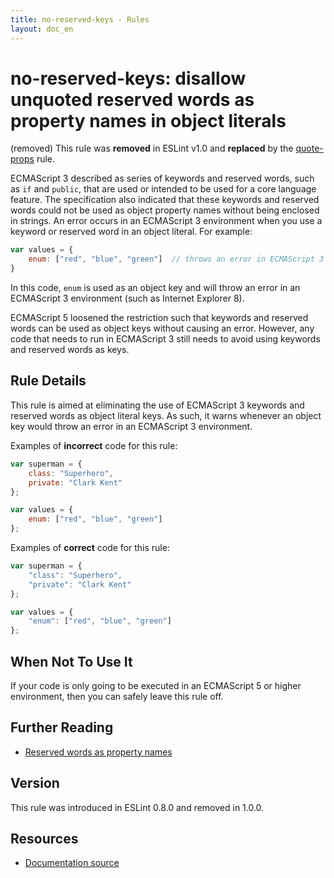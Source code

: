```yaml
---
title: no-reserved-keys - Rules
layout: doc_en
---
```

<!-- Note: No pull requests accepted for this file. See README.md in the root directory for details. -->

# no-reserved-keys: disallow unquoted reserved words as property names in object literals

(removed) This rule was **removed** in ESLint v1.0 and **replaced** by the [quote-props](quote-props) rule.

ECMAScript 3 described as series of keywords and reserved words, such as `if` and `public`, that are used or intended to be used for a core language feature. The specification also indicated that these keywords and reserved words could not be used as object property names without being enclosed in strings. An error occurs in an ECMAScript 3 environment when you use a keyword or reserved word in an object literal. For example:

```js
var values = {
    enum: ["red", "blue", "green"]  // throws an error in ECMAScript 3
}
```

In this code, `enum` is used as an object key and will throw an error in an ECMAScript 3 environment (such as Internet Explorer 8).

ECMAScript 5 loosened the restriction such that keywords and reserved words can be used as object keys without causing an error. However, any code that needs to run in ECMAScript 3 still needs to avoid using keywords and reserved words as keys.

## Rule Details

This rule is aimed at eliminating the use of ECMAScript 3 keywords and reserved words as object literal keys. As such, it warns whenever an object key would throw an error in an ECMAScript 3 environment.

Examples of **incorrect** code for this rule:

```js
var superman = {
    class: "Superhero",
    private: "Clark Kent"
};

var values = {
    enum: ["red", "blue", "green"]
};
```

Examples of **correct** code for this rule:

```js
var superman = {
    "class": "Superhero",
    "private": "Clark Kent"
};

var values = {
    "enum": ["red", "blue", "green"]
};
```

## When Not To Use It

If your code is only going to be executed in an ECMAScript 5 or higher environment, then you can safely leave this rule off.

## Further Reading

* [Reserved words as property names](http://kangax.github.io/compat-table/es5/#Reserved_words_as_property_names)

## Version

This rule was introduced in ESLint 0.8.0 and removed in 1.0.0.

## Resources

* [Documentation source](https://github.com/eslint/eslint/tree/master/docs/rules/no-reserved-keys.md)
